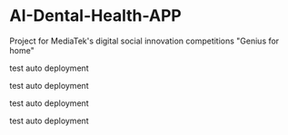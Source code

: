 # AI-Dental-Health-APP
Project for MediaTek's digital social innovation competitions "Genius for home"


test auto deployment

test auto deployment

test auto deployment

test auto deployment

